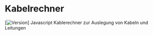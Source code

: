 # Kabelrechner

[![Version](https://badge.fury.io/gh/tterb%2FHyde.svg)]
Javascript Kablerechner zur Auslegung von Kabeln und Leitungen

